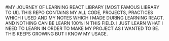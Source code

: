 #MY JOURNEY OF LEARNING REACT LIBRARY [MOST FAMOUS LIBRARY TO UI]. THIS REPO CONTAINS MY ALL CODE, PROJECTS, PRACTICES WHICH I USED AND MY NOTES WHICH I MADE DURING LEARNING REACT. AND NOTHING CAN BE LEARN 100% IN THIS FIELD. I JUST LEARN WHAT I NEED TO LEARN IN ORDER TO MAKE MY PROJECT AS I WANTED TO BE. THIS KEEPS GROWING BUT I KNOW MY USAGE.
